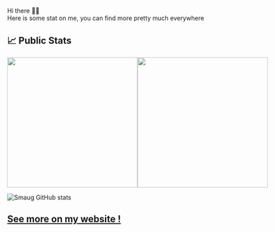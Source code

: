 Hi there 👋😃  
Here is some stat on me, you can find more pretty much everywhere 

## 📈 Public Stats

<div style="display: flex; justify-content: row;">
    <a href="https://wakatime.com"><img width="300px" src="https://wakatime.com/share/@ChadOW/f4940265-7293-4d23-b426-cec8c1235903.png" /></a>  
    <a href="https://wakatime.com"><img width="300px" src="https://wakatime.com/share/@ChadOW/a0e5ba37-0145-4b22-92c8-a6e6e8684548.png" /></a>
</div>

![Smaug GitHub stats](https://github-readme-stats.vercel.app/api?username=ChadEstoupStreiff&show_icons=true&theme=radical)  

## [See more on my website !](https://chadestoupstreiff.github.io)
